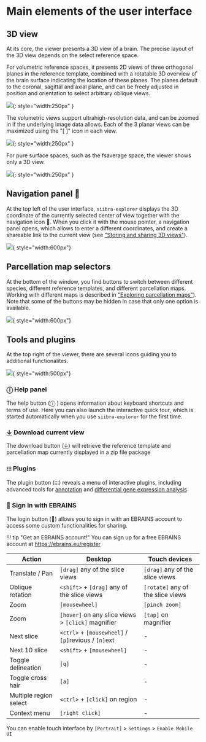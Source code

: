 # Main elements of the user interface

## 3D view 
At its core, the viewer presents a 3D view of a brain. 
The precise layout of the 3D view depends on the select reference space. 

For volumetric reference spaces, it presents 2D views of three orthogonal planes in the reference template, combined with a rotatable 3D overview of the brain surface indicating the location of these planes. The planes default to the coronal, sagittal and axial plane, and can be freely adjusted in position and orientation to select arbitrary oblique views. 

![](https://data-proxy.ebrains.eu/api/v1/buckets/reference-atlas-data/static/siibra-explorer-waxholm.png){: style="width:250px" }

The volumetric views support ultrahigh-resolution data, and can be zoomed in if the underlying image data allows. Each of the 3 planar views can be maximized using the "[ ]" icon in each view.

![](https://data-proxy.ebrains.eu/api/v1/buckets/reference-atlas-data/static/siibra-explorer-v1border.png){: style="width:250px" } 

For pure surface spaces, such as the fsaverage space, the viewer shows only a 3D view.

![](https://data-proxy.ebrains.eu/api/v1/buckets/reference-atlas-data/static/siibra-explorer-surfaceview.png){: style="width:250px" }


## Navigation panel 🧭
At the top left of the user interface, `siibra-explorer` displays the 3D coordinate of the currently selected center of view together with the navigation icon 🧭. When you click it with the mouse pointer, a navigation panel opens, which allows to enter a different coordinates, and create a shareable link to the current view (see ["Storing and sharing 3D views"](../basics/storing_and_sharing_3d_views.md)).

![](https://data-proxy.ebrains.eu/api/v1/buckets/reference-atlas-data/static/siibra-explorer-navigation.png){ style="width:600px"}

## Parcellation map selectors 
At the bottom of the window, you find buttons to switch between different species, different reference templates, and different parcellation maps.
Working with different maps is described in ["Exploring parcellation maps"](../basics/exploring_3d_parcellation_maps.md)). 
Note that some of the buttons may be hidden in case that only one option is available.

![](https://data-proxy.ebrains.eu/api/v1/buckets/reference-atlas-data/static/siibra-explorer-chips.png){ style="width:600px"}

## Tools and plugins

At the top right of the viewer, there are several icons guiding you to additional functionalites.

![](https://data-proxy.ebrains.eu/api/v1/buckets/reference-atlas-data/static/siibra-explorer-tools.png){ style="width:500px"}

### ⓘ Help panel
The help button (ⓘ ) opens information about keyboard shortcuts and terms of use. Here you can also launch the interactive quick tour, which is started automatically when you use `siibra-explorer` for the first time.

### <u>↓</u> Download current view 
The download button (<u>↓</u>) will retrieve the reference template and parcellation map currently displayed in a zip file package

### ᎒᎒᎒ Plugins
The plugin button (᎒᎒᎒) reveals a menu of interactive plugins, including advanced tools for [annotation](../advanced/annotating_structures.md) and [differential gene expression analysis](../advanced/differential_gene_expression_analysis.md)

### 👤 Sign in with EBRAINS
The login button (👤) allows you to sign in with an EBRAINS account to access some custom functionalities for sharing. 

!!! tip "Get an EBRAINS account!"
	You can sign up for a free EBRAINS account at <https://ebrains.eu/register>


| Action | Desktop | Touch devices |
| --- | --- | --- |
| Translate / Pan | `[drag]` any of the slice views | `[drag]` any of the slice views |
| Oblique rotation | `<shift>` + `[drag]` any of the slice views | `[rotate]` any of the slice views |
| Zoom | `[mousewheel]` | `[pinch zoom]` |
| Zoom | `[hover]` on any slice views > `[click]` magnifier | `[tap]` on magnifier |
| Next slice | `<ctrl>` + `[mousewheel]` / `[p]`revious / `[n]`ext | - |
| Next 10 slice | `<shift>` + `[mousewheel]` | - |
| Toggle delineation | `[q]` | - |
| Toggle cross hair | `[a]` | - |
| Multiple region select | `<ctrl>` + `[click]` on region | - |
| Context menu | `[right click]` | - |

You can enable touch interface by `[Portrait]` > `Settings` > `Enable Mobile UI`

